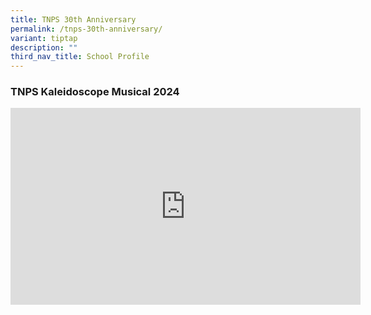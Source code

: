 ```yaml
---
title: TNPS 30th Anniversary
permalink: /tnps-30th-anniversary/
variant: tiptap
description: ""
third_nav_title: School Profile
---
```

<h3><strong>TNPS Kaleidoscope Musical 2024</strong></h3>
<div class="iframe-wrapper">
<iframe height="315" width="560" allowfullscreen="true" frameborder="0" src="https://www.youtube.com/embed/Fua5bCj34b0?si=1lJ1d8d7gyCEmpaK"></iframe>
</div>
<p></p>